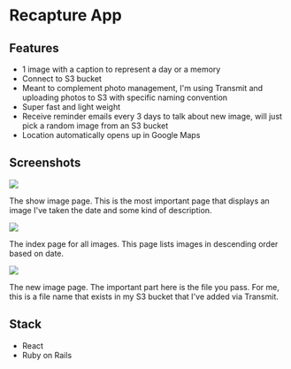# Recapture App

## Features

- 1 image with a caption to represent a day or a memory
- Connect to S3 bucket
- Meant to complement photo management, I'm using Transmit and uploading photos to S3 with specific naming convention
- Super fast and light weight
- Receive reminder emails every 3 days to talk about new image, will just pick a random image from an S3 bucket
- Location automatically opens up in Google Maps

## Screenshots

![](https://harrisons-shared-images.s3.ap-southeast-2.amazonaws.com/eaf5b23e872a6832d5ca.png)

The show image page. This is the most important page that displays an image I've taken the date and some kind of description.

![](https://harrisons-shared-images.s3.ap-southeast-2.amazonaws.com/14c3020c2685be764567.png)

The index page for all images. This page lists images in descending order based on date.

![](https://harrisons-shared-images.s3.ap-southeast-2.amazonaws.com/4ab1f8885f9ccea9b73b.png)

The new image page. The important part here is the file you pass. For me, this is a file name that exists in my S3 bucket that I've added via Transmit.

## Stack

- React
- Ruby on Rails